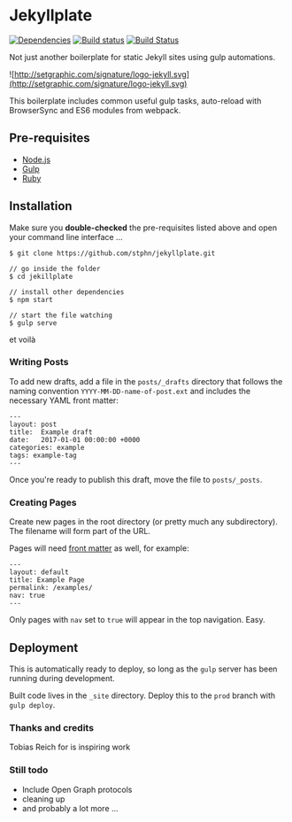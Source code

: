 # Jekyllplate
[![Dependencies](https://david-dm.org/stphn/Jekyllplate.svg)](https://david-dm.org/stphn/Jekyllplate#info=dependencies)
[![Build status](https://ci.appveyor.com/api/projects/status/h12tdfowqiwl7mrf?svg=true)](https://ci.appveyor.com/project/stphn/jekyllplate)
[![Build Status](https://travis-ci.org/stphn/jekyllplate.svg?branch=master)](https://travis-ci.org/stphn/jekyllplate)


Not just another boilerplate for static Jekyll sites using gulp automations.


![http://setgraphic.com/signature/logo-jekyll.svg](http://setgraphic.com/signature/logo-jekyll.svg)


This boilerplate includes common useful gulp tasks, auto-reload with BrowserSync and  ES6 modules from webpack.


## Pre-requisites

- [Node.js](http://nodejs.org/)
- [Gulp](http://gulpjs.com/)
- [Ruby](https://www.ruby-lang.org)

## Installation

Make sure you **double-checked** the pre-requisites listed above and open your command line interface ...

```
$ git clone https://github.com/stphn/jekyllplate.git

// go inside the folder
$ cd jekillplate

// install other dependencies
$ npm start

// start the file watching
$ gulp serve
```
 et voilà

### Writing Posts
To add new drafts, add a file in the `posts/_drafts` directory that follows the naming convention `YYYY-MM-DD-name-of-post.ext` and includes the necessary YAML front matter:

    ---
    layout: post
    title:  Example draft
    date:   2017-01-01 00:00:00 +0000
    categories: example
    tags: example-tag
    ---

Once you're ready to publish this draft, move the file to `posts/_posts`.

### Creating Pages
Create new pages in the root directory (or pretty much any subdirectory). The filename will form part of the URL.

Pages will need [front matter](https://jekyllrb.com/docs/frontmatter/) as well, for example:

    ---
    layout: default
    title: Example Page
    permalink: /examples/
    nav: true
    ---

Only pages with `nav` set to `true` will appear in the top navigation. Easy.

## Deployment
This is automatically ready to deploy, so long as the `gulp` server has been running during development.

Built code lives in the `_site` directory. Deploy this to the `prod` branch with `gulp deploy`.

### Thanks and credits
Tobias Reich for is inspiring work

### Still todo
*  Include Open Graph protocols
*  cleaning up
*  and probably a lot more ...
